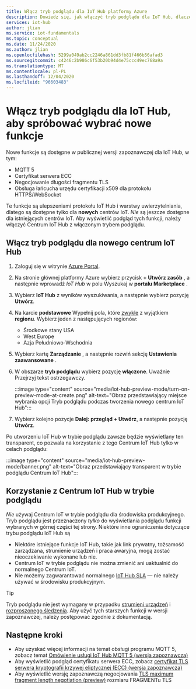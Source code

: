 ```yaml
---
title: Włącz tryb podglądu dla IoT Hub platformy Azure
description: Dowiedz się, jak włączyć tryb podglądu dla IoT Hub, dlaczego chcesz, a niektóre ostrzeżenia
services: iot-hub
author: jlian
ms.service: iot-fundamentals
ms.topic: conceptual
ms.date: 11/24/2020
ms.author: jlian
ms.openlocfilehash: 5299a049ab2cc2246a861dd3fb81f466b56afad3
ms.sourcegitcommit: c4246c2b986c6f53b20b94d4e75ccc49ec768a9a
ms.translationtype: MT
ms.contentlocale: pl-PL
ms.lasthandoff: 12/04/2020
ms.locfileid: "96603483"
---
```

# <a name="turn-on-preview-mode-for-iot-hub-to-try-select-new-features"></a>Włącz tryb podglądu dla IoT Hub, aby spróbować wybrać nowe funkcje

<!-- 
- We are working hard to bring you new features
- Some of these features require a brand new iot hub with preview mode on
- some features may not work at all or have unexpected behavior
- "Normal preview features" do NOT require preview mode 
- Support opt-in at creation time only
- Customer cannot opt back out post creation
- If customer wants to evaluate, they must use new hub dedicated for the preview
- Banners, documentations and all materials indicate preview quality: no GA guarantee at all
-->

Nowe funkcje są dostępne w publicznej wersji zapoznawczej dla IoT Hub, w tym:

- MQTT 5
- Certyfikat serwera ECC
- Negocjowanie długości fragmentu TLS
- Obsługa łańcucha urzędu certyfikacji x509 dla protokołu HTTPS/WebSocket

Te funkcje są ulepszeniami protokołu IoT Hub i warstwy uwierzytelniania, dlatego są dostępne tylko dla **nowych** centrów IoT. *Nie* są jeszcze dostępne dla istniejących centrów IoT. Aby wyświetlić podgląd tych funkcji, należy włączyć Centrum IoT Hub z włączonym trybem podglądu.

## <a name="turn-on-preview-mode-for-a-new-iot-hub"></a>Włącz tryb podglądu dla nowego centrum IoT Hub

1. Zaloguj się w witrynie [Azure Portal](https://portal.azure.com).

1. Na stronie głównej platformy Azure wybierz przycisk **+ Utwórz zasób** , a następnie wprowadź *IoT Hub* w polu Wyszukaj w **portalu Marketplace** .

1. Wybierz **IoT Hub** z wyników wyszukiwania, a następnie wybierz pozycję **Utwórz**.

1. Na karcie **podstawowe** Wypełnij pola, które [zwykle](iot-hub-create-through-portal.md) z wyjątkiem **regionu**. Wybierz jeden z następujących regionów:
    
    - Środkowe stany USA
    - West Europe
    - Azja Południowo-Wschodnia

1. Wybierz kartę **Zarządzanie** , a następnie rozwiń sekcję **Ustawienia zaawansowane** .

1. W obszarze **tryb podglądu** wybierz pozycję **włączone**. Uważnie Przejrzyj tekst ostrzegawczy.

    :::image type="content" source="media/iot-hub-preview-mode/turn-on-preview-mode-at-create.png" alt-text="Obraz przedstawiający miejsce wybrania opcji Tryb podglądu podczas tworzenia nowego centrum IoT Hub":::

1. Wybierz kolejno pozycje **Dalej: przegląd + Utwórz**, a następnie pozycję **Utwórz**.

Po utworzeniu IoT Hub w trybie podglądu zawsze będzie wyświetlany ten transparent, co pozwala na korzystanie z tego Centrum IoT Hub tylko w celach podglądu: 

:::image type="content" source="media/iot-hub-preview-mode/banner.png" alt-text="Obraz przedstawiający transparent w trybie podglądu Centrum IoT Hub":::

## <a name="using-an-iot-hub-in-preview-mode"></a>Korzystanie z Centrum IoT Hub w trybie podglądu

*Nie* używaj Centrum IoT w trybie podglądu dla środowiska produkcyjnego. Tryb podglądu jest przeznaczony *tylko* do wyświetlania podglądu funkcji wybranych w górnej części tej strony. Niektóre inne ograniczenia dotyczące trybu podglądu IoT Hub są

- Niektóre istniejące funkcje IoT Hub, takie jak link prywatny, tożsamość zarządzana, strumienie urządzeń i praca awaryjna, mogą zostać nieoczekiwanie wykonane lub nie.
- Centrum IoT w trybie podglądu nie można zmienić ani uaktualnić do normalnego Centrum IoT.
- Nie możemy zagwarantować normalnego [IoT Hub SLA](https://azure.microsoft.com/support/legal/sla/iot-hub/v1_2/) — nie należy używać w środowisku produkcyjnym.

> [!TIP]
> Tryb podglądu nie jest wymagany w przypadku [strumieni urządzeń](iot-hub-device-streams-overview.md) i [rozproszonego śledzenia](iot-hub-distributed-tracing.md). Aby użyć tych starszych funkcji w wersji zapoznawczej, należy postępować zgodnie z dokumentacją. 

## <a name="next-steps"></a>Następne kroki

- Aby uzyskać więcej informacji na temat obsługi programu MQTT 5, zobacz temat [Omówienie usługi IoT Hub MQTT 5 (wersja zapoznawcza)](iot-hub-mqtt-5.md)
- Aby wyświetlić podgląd certyfikatu serwera ECC, zobacz [certyfikat TLS serwera kryptografii krzywej eliptycznej (ECC) (wersja zapoznawcza)](iot-hub-tls-support.md#elliptic-curve-cryptography-ecc-server-tls-certificate-preview)
- Aby wyświetlić wersję zapoznawczą negocjowania [TLS maximum fragment length negotiation (preview)](iot-hub-tls-support.md#tls-maximum-fragment-length-negotiation-preview) rozmiaru FRAGMENTu TLS